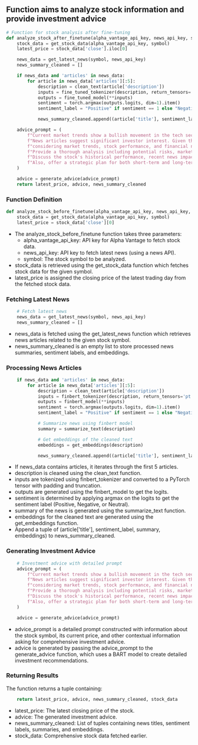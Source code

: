 ## Function aims to analyze stock information and provide investment advice
```python
# Function for stock analysis after fine-tuning
def analyze_stock_after_finetune(alpha_vantage_api_key, news_api_key, symbol):
    stock_data = get_stock_data(alpha_vantage_api_key, symbol)
    latest_price = stock_data['close'].iloc[0]

    news_data = get_latest_news(symbol, news_api_key)
    news_summary_cleaned = []

    if news_data and 'articles' in news_data:
        for article in news_data['articles'][:5]:
            description = clean_text(article['description'])
            inputs = fine_tuned_tokenizer(description, return_tensors='pt', padding=True, truncation=True, max_length=512)
            outputs = fine_tuned_model(**inputs)
            sentiment = torch.argmax(outputs.logits, dim=1).item()
            sentiment_label = "Positive" if sentiment == 1 else "Negative" if sentiment == 0 else "Neutral"

            news_summary_cleaned.append((article['title'], sentiment_label, description))

    advice_prompt = (
        f"Current market trends show a bullish movement in the tech sector. {symbol} has been gaining momentum. "
        f"News articles suggest significant investor interest. Given the current price of {symbol}, generate detailed investment advice "
        f"considering market trends, stock performance, and financial news. "
        f"Provide a thorough analysis including potential risks, market conditions, and long-term investment potential. "
        f"Discuss the stock's historical performance, recent news impact, and any upcoming events that may influence its price. "
        f"Also, offer a strategic plan for both short-term and long-term investors."
    )

    advice = generate_advice(advice_prompt)
    return latest_price, advice, news_summary_cleaned
```
### Function Definition
```python
def analyze_stock_before_finetune(alpha_vantage_api_key, news_api_key, symbol):
    stock_data = get_stock_data(alpha_vantage_api_key, symbol)
    latest_price = stock_data['close'][0]
```
  - The analyze_stock_before_finetune function takes three parameters:
    - alpha_vantage_api_key: API key for Alpha Vantage to fetch stock data.
    - news_api_key: API key to fetch latest news (using a news API).
    - symbol: The stock symbol to be analyzed.
  - stock_data is retrieved using the get_stock_data function which fetches stock data for the given symbol.
  - latest_price is assigned the closing price of the latest trading day from the fetched stock data.
### Fetching Latest News
```python
    # Fetch latest news
    news_data = get_latest_news(symbol, news_api_key)
    news_summary_cleaned = []
```
  - news_data is fetched using the get_latest_news function which retrieves news articles related to the given stock symbol.
  - news_summary_cleaned is an empty list to store processed news summaries, sentiment labels, and embeddings.
### Processing News Articles
```python
    if news_data and 'articles' in news_data:
        for article in news_data['articles'][:5]:
            description = clean_text(article['description'])
            inputs = finbert_tokenizer(description, return_tensors='pt', padding=True, truncation=True, max_length=512)
            outputs = finbert_model(**inputs)
            sentiment = torch.argmax(outputs.logits, dim=1).item()
            sentiment_label = "Positive" if sentiment == 1 else "Negative" if sentiment == 0 else "Neutral"

            # Summarize news using finbert model
            summary = summarize_text(description)

            # Get embeddings of the cleaned text
            embeddings = get_embeddings(description)

            news_summary_cleaned.append((article['title'], sentiment_label, summary, embeddings))
```
  - If news_data contains articles, it iterates through the first 5 articles.
  - description is cleaned using the clean_text function.
  - inputs are tokenized using finbert_tokenizer and converted to a PyTorch tensor with padding and truncation.
  - outputs are generated using the finbert_model to get the logits.
  - sentiment is determined by applying argmax on the logits to get the sentiment label (Positive, Negative, or Neutral).
  - summary of the news is generated using the summarize_text function.
  - embeddings for the cleaned text are generated using the get_embeddings function.
  - Append a tuple of (article['title'], sentiment_label, summary, embeddings) to news_summary_cleaned.
### Generating Investment Advice
```python
    # Investment advice with detailed prompt
    advice_prompt = (
        f"Current market trends show a bullish movement in the tech sector. {symbol} has been gaining momentum. "
        f"News articles suggest significant investor interest. Given the current price of {symbol}, generate detailed investment advice "
        f"considering market trends, stock performance, and financial news. "
        f"Provide a thorough analysis including potential risks, market conditions, and long-term investment potential. "
        f"Discuss the stock's historical performance, recent news impact, and any upcoming events that may influence its price. "
        f"Also, offer a strategic plan for both short-term and long-term investors."
    )

    advice = generate_advice(advice_prompt)
```
  - advice_prompt is a detailed prompt constructed with information about the stock symbol, its current price, and other contextual information asking for comprehensive investment advice.
  - advice is generated by passing the advice_prompt to the generate_advice function, which uses a BART model to create detailed investment recommendations.
### Returning Results
The function returns a tuple containing:
```python
    return latest_price, advice, news_summary_cleaned, stock_data
```
  - latest_price: The latest closing price of the stock.
  - advice: The generated investment advice.
  - news_summary_cleaned: List of tuples containing news titles, sentiment labels, summaries, and embeddings.
  - stock_data: Comprehensive stock data fetched earlier.
